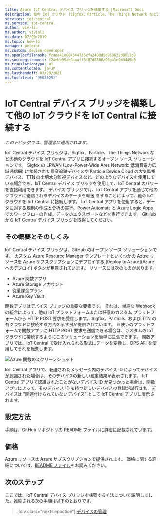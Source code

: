 ```yaml
---
title: Azure IoT Central デバイス ブリッジを構築する |Microsoft Docs
description: 他の IoT クラウド (Sigfox、Particle、The Things Network など) を IoT Central アプリに接続するための IoT Central デバイス ブリッジを構築します。
services: iot-central
ms.service: iot-central
author: viv-liu
ms.author: viviali
ms.date: 07/09/2019
ms.topic: how-to
manager: peterpr
ms.custom: device-developer
ms.openlocfilehash: fc8ea41e804344735cfa2400d5d763622d8811c8
ms.sourcegitcommit: f28ebb95ae9aaaff3f87d8388a09b41e0b3445b5
ms.translationtype: HT
ms.contentlocale: ja-JP
ms.lasthandoff: 03/29/2021
ms.locfileid: "95026252"
---
```

# <a name="build-the-iot-central-device-bridge-to-connect-other-iot-clouds-to-iot-central"></a>IoT Central デバイス ブリッジを構築して他の IoT クラウドを IoT Central に接続する

*このトピックでは、管理者に適用されます。*

IoT Central デバイス ブリッジは、Sigfox、Particle、The Things Network などの他のクラウドを IoT Central アプリに接続するオープン ソース ソリューションです。 Sigfox の LPWAN (Low-Power-Wide Area Network: 低消費電力広域通信網) に接続された資産追跡デバイスや Particle Device Cloud の大気監視デバイス、TTN の土壌水分監視デバイスなど、どのようなデバイスを使用している場合でも、IoT Central デバイス ブリッジを使用して、IoT Central のパワーを直接利用できます。 デバイス ブリッジでは、IoT Central アプリを通じて他のクラウドに送信されるデバイスのデータを転送 るすることによって、他の IoT クラウドを IoT Central に接続します。 IoT Central アプリを使用すると、データに対する規則の作成と分析の実行、Power Automate と Azure Logic Apps でのワークフローの作成、データのエクスポートなどを実行できます。 GitHub から [IoT Central デバイス ブリッジ](https://aka.ms/iotcentralgithubdevicebridge)を取得してください。

## <a name="what-is-it-and-how-does-it-work"></a>その概要とそのしくみ
IoT Central デバイス ブリッジは、GitHub のオープン ソース ソリューションです。 カスタム Azure Resource Manager テンプレートといくつかの Azure リソースを Azure サブスクリプションにデプロイする [Deploy to Azure]\(Azure へのデプロイ\) ボタンが用意されています。 リソースには次のものがあります。
-    Azure 関数アプリ
-    Azure Storage アカウント
-    従量課金プラン
-    Azure Key Vault

関数アプリはデバイス ブリッジの重要な要素です。 それは、単純な Webhook の統合によって、他の IoT プラットフォームまたは任意のカスタム プラットフォームから HTTP POST 要求を受信します。 Sigfox、Particle、および TTN の各クラウドに接続する方法を示す例が提供されています。 お使いのプラットフォームで関数アプリに HTTP POST 要求を送信できる場合は、カスタムの IoT クラウドに接続するようにこのソリューションを簡単に拡張できます。
関数アプリでは、IoT Central で受け入れられる形式にデータを変換し、DPS API を使用してそれを転送します。

![Azure 関数のスクリーンショット](media/howto-build-iotc-device-bridge/azfunctions.png)

IoT Central アプリで、転送されたメッセージ内のデバイス ID によってデバイスが認識された場合は、そのデバイスの新しい測定結果が表示されます。 IoT Central アプリで認識されたことがないデバイス ID が見つかった場合は、関数アプリによって、そのデバイス ID を持つ新しいデバイスの登録が試行され、デバイスは "関連付けられていないデバイス" として IoT Central アプリに表示されます。 

## <a name="how-do-i-set-it-up"></a>設定方法
手順は、GitHub リポジトリの README ファイルに詳細に記載されています。 

## <a name="pricing"></a>価格
Azure リソースは Azure サブスクリプションで提供されます。 価格に関する詳細については、[README ファイル](https://aka.ms/iotcentralgithubdevicebridge)をお読みください。

## <a name="next-steps"></a>次のステップ
ここでは、IoT Central デバイス ブリッジを構築する方法について説明しました。推奨される次の手順は以下のとおりです。

> [!div class="nextstepaction"]
> [デバイスの管理](howto-manage-devices.md)
